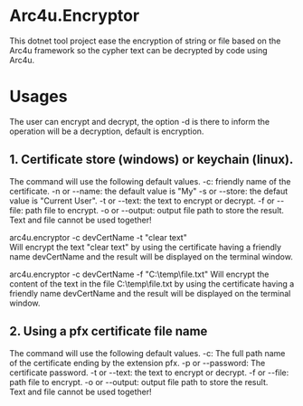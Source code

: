 # Arc4u.Encryptor

This dotnet tool project ease the encryption of string or file based on the Arc4u framework so the cypher text can be decrypted by code using Arc4u.

# Usages

The user can encrypt and decrypt, the option -d is there to inform the operation will be a decryption, default is encryption.  

## 1. Certificate store (windows) or keychain (linux).

The command will use the following default values.
-c: friendly name of the certificate.
-n or --name: the default value is "My"
-s or --store: the defaut value is "Current User".
-t or --text: the text to encrypt or decrypt.
-f or --file: path file to encrypt.
-o or --output: output file path to store the result.  
Text and file cannot be used together!  

arc4u.encryptor -c devCertName -t "clear text"  
Will encrypt the text "clear text" by using the certificate having a friendly name devCertName and the result will be displayed on the terminal window.  

arc4u.encryptor -c devCertName -f "C:\temp\file.txt"
Will encrypt the content of the text in the file C:\temp\file.txt by using the certificate having a friendly name devCertName and the result will be displayed on the terminal window.  

## 2. Using a pfx certificate file name

The command will use the following default values.
-c: The full path name of the certificate ending by the extension pfx.
-p or --password: The certificate password.
-t or --text: the text to encrypt or decrypt.
-f or --file: path file to encrypt.
-o or --output: output file path to store the result.  
Text and file cannot be used together!  